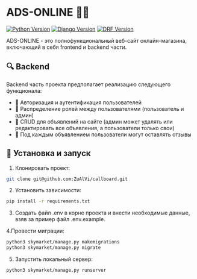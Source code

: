 # ADS-ONLINE 🛒📣

[![Python Version](https://img.shields.io/badge/Python-3.10-blue.svg)](https://www.python.org/downloads/release/python-390/)
[![Django Version](https://img.shields.io/badge/Django-3.2-092E20.svg)](https://www.djangoproject.com/)
[![DRF Version](https://img.shields.io/badge/DRF-3.13-092E20.svg)](https://www.djangoproject.com/)

ADS-ONLINE - это полнофункциональный веб-сайт онлайн-магазина, включающий в себя frontend и backend части.

## 🔍 Backend

Backend часть проекта предполагает реализацию следующего функционала:

- 🔐 Авторизация и аутентификация пользователей
- 👤 Распределение ролей между пользователями (пользователь и админ)
- 📝 CRUD для объявлений на сайте (админ может удалять или редактировать все объявления, а пользователи только свои)
- 💬 Под каждым объявлением пользователи могут оставлять отзывы

## 🚀 Установка и запуск

1. Клонировать проект:

```bash
git clone git@github.com:ZuAlVi/callboard.git
```

2. Установить зависимости:

```bash
pip install -r requirements.txt
```

3. Создать файл .env в корне проекта и внести необходимые данные, взяв за пример файл .env.example.

4.Провести миграции:

```bash
python3 skymarket/manage.py makemigrations
python3 skymarket/manage.py migrate
```
5. Запустить локальный сервер:
```bash
python3 skymarket/manage.py runserver
```
